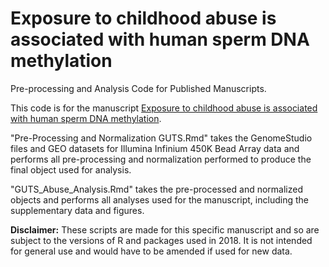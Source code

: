 # Exposure to childhood abuse is associated with human sperm DNA methylation
Pre-processing and Analysis Code for Published Manuscripts. 

This code is for the manuscript [Exposure to childhood abuse is associated with human sperm DNA methylation](https://www.nature.com/articles/s41398-018-0252-1). 

"Pre-Processing and Normalization GUTS.Rmd" takes the GenomeStudio files and GEO datasets for Illumina Infinium 450K Bead Array data and performs all pre-processing and normalization performed to produce the final object used for analysis.

"GUTS_Abuse_Analysis.Rmd" takes the pre-processed and normalized objects and performs all analyses used for the manuscript, including the supplementary data and figures. 

**Disclaimer:** These scripts are made for this specific manuscript and so are subject to the versions of R and packages used in 2018. It is not intended for general use and would have to be amended if used for new data.